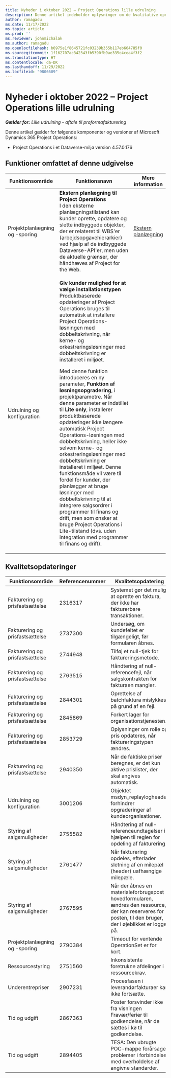 ```yaml
---
title: Nyheder i oktober 2022 – Project Operations lille udrulning
description: Denne artikel indeholder oplysninger om de kvalitative opdateringer, der er tilgængelige i oktober 2022-udgivelsen af Microsoft Dynamics 365 Project Operations lille udrulning.
author: ramagadu
ms.date: 11/17/2022
ms.topic: article
ms.prod: ''
ms.reviewer: johnmichalak
ms.author: ramagadu
ms.openlocfilehash: b6975e1f8645721fc03239b355b117eb664785f0
ms.sourcegitcommit: 1f162707ac342343fb5390fb9ae335e4cea4f3f2
ms.translationtype: HT
ms.contentlocale: da-DK
ms.lasthandoff: 11/29/2022
ms.locfileid: "9806609"
---
```

# <a name="whats-new-october-2022---project-operations-lite-deployment"></a>Nyheder i oktober 2022 – Project Operations lille udrulning

_**Gælder for:** Lille udrulning - aftale til proformafakturering_

Denne artikel gælder for følgende komponenter og versioner af Microsoft Dynamics 365 Project Operations:

- Project Operations i et Dataverse-miljø version 4.57.0.176

## <a name="features-included-in-this-release"></a>Funktioner omfattet af denne udgivelse

| Funktionsområde | Funktionsnavn | Mere information |
| --- | --- | --- |
| Projektplanlægning og -sporing | **Ekstern planlægning til Project Operations**<br>I den eksterne planlægningstilstand kan kunder oprette, opdatere og slette indbyggede objekter, der er relateret til WBS'er (arbejdsopgavehierarkier) ved hjælp af de indbyggede Dataverse-API'er, men uden de aktuelle grænser, der håndhæves af Project for the Web. | [Ekstern planlægning](/dynamics365/project-operations/project-management/external-scheduling) |
| Udrulning og konfiguration | <p>**Giv kunder mulighed for at vælge installationstypen**<br>Produktbaserede opdateringer af Project Operations bruges til automatisk at installere Project Operations-løsningen med dobbeltskrivning, når kerne- og orkestreringsløsninger med dobbeltskrivning er installeret i miljøet.</p><p>Med denne funktion introduceres en ny parameter, **Funktion af løsningsopgradering**, i projektparametre. Når denne parameter er indstillet til **Lite only**, installerer produktbaserede opdateringer ikke længere automatisk Project Operations-løsningen med dobbeltskrivning, heller ikke selvom kerne- og orkestreringsløsninger med dobbeltskrivning er installeret i miljøet. Denne funktionsmåde vil være til fordel for kunder, der planlægger at bruge løsninger med dobbeltskrivning til at integrere salgsordrer i programmer til finans og drift, men som ønsker at bruge Project Operations i Lite-tilstand (dvs. uden integration med programmer til finans og drift).</p> | |

## <a name="quality-updates"></a>Kvalitetsopdateringer

| Funktionsområde | Referencenummer | Kvalitetsopdatering |
| --- | --- | --- |
| Fakturering og prisfastsættelse | 2316317 | Systemet gør det muligt at oprette en faktura, der ikke har fakturerbare transaktioner. |
| Fakturering og prisfastsættelse | 2737300 | Undersøg, om kundefeltet er tilgængeligt, før formularen åbnes. |
| Fakturering og prisfastsættelse | 2744948 | Tilføj et null-tjek for faktureringsmetode. |
| Fakturering og prisfastsættelse | 2763515 | Håndtering af null-referencefejl, når salgskontrakten for fakturaen mangler. |
| Fakturering og prisfastsættelse | 2844301 | Oprettelse af batchfaktura mislykkes på grund af en fejl. |
| Fakturering og prisfastsættelse | 2845869 | Forkert lager for organisationstjenesten. |
| Fakturering og prisfastsættelse | 2853729 | Oplysninger om rolle og pris opdateres, når faktureringstypen ændres. |
| Fakturering og prisfastsættelse | 2940350 | Når de faktiske priser beregnes, er det kun aktive prislister, der skal angives automatisk. |
| Udrulning og konfiguration | 3001206 | Objektet msdyn\_replaylogheader forhindrer opgraderinger af kundeorganisationer. |
| Styring af salgsmuligheder | 2755582 | Håndtering af null-referenceundtagelser i hjælpen til reglen for opdeling af fakturering. |
| Styring af salgsmuligheder | 2761477 | Når fakturering opdeles, efterlader sletning af en milepæl (header) uafhængige milepæle. |
| Styring af salgsmuligheder | 2767595 | Når der åbnes en materialeforbrugspost i hovedformularen, ændres den ressource, der kan reserveres for posten, til den bruger, der i øjeblikket er logget på. |
| Projektplanlægning og -sporing | 2790384 | Timeout for ventende OperationSet er for kort. |
| Ressourcestyring | 2751560 | Inkonsistente foretrukne afdelinger i ressourcekrav. |
| Underentrepriser | 2907231 | Procesfasen i leverandørfakturaer kan ikke fortsætte. |
| Tid og udgift | 2867363 | Poster forsvinder ikke fra visningen Fravær/ferier til godkendelse, når de sættes i kø til godkendelse. |
| Tid og udgift | 2894405 | TESA: Den ubrugte POC-mappe forårsager problemer i forbindelse med overholdelse af angivne standarder. |
